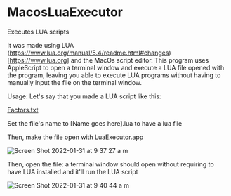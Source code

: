 # MacosLuaExecutor
Executes LUA scripts

It was made using LUA (https://www.lua.org/manual/5.4/readme.html#changes) [https://www.lua.org] and the MacOs script editor.
This program uses AppleScript to open a terminal window and execute a LUA file opened with the program, leaving you able to execute LUA programs without having to manually input the file on the terminal window.

Usage:
Let's say that you made a LUA script like this:

[Factors.txt](https://github.com/MoonlightShinesparkle/MacosLuaExecutor/files/7972878/Factors.txt)

Set the file's name to [Name goes here].lua to have a lua file

Then, make the file open with LuaExecutor.app

![Screen Shot 2022-01-31 at 9 37 27 a m](https://user-images.githubusercontent.com/93679649/151844330-4c01d84d-8eac-414e-ad59-96c37a802e9d.png)

Then, open the file: a terminal window should open without requiring to have LUA installed and it'll run the LUA script

![Screen Shot 2022-01-31 at 9 40 44 a m](https://user-images.githubusercontent.com/93679649/151844738-d0bd3576-a0ca-44b7-abcf-d855ea98ac9b.png)
